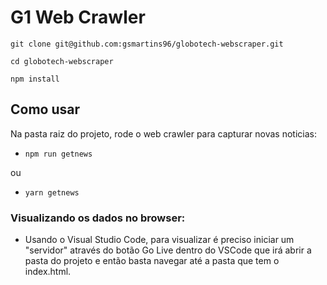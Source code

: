 # G1 Web Crawler 

``git clone git@github.com:gsmartins96/globotech-webscraper.git``

``cd globotech-webscraper``

``npm install``

## Como usar

Na pasta raiz do projeto, rode o web crawler para capturar novas noticias:
 - ``npm run getnews``

 ou
 - ``yarn getnews``

### Visualizando os dados no browser:

 - Usando o Visual Studio Code, para visualizar é preciso iniciar um "servidor" através do botão Go Live dentro do VSCode que irá abrir a pasta do projeto e então basta navegar até a pasta que tem o index.html.
